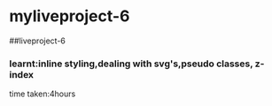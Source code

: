 # myliveproject-6
##liveproject-6
### learnt:inline styling,dealing with svg's,pseudo classes, z-index
time taken:4hours

